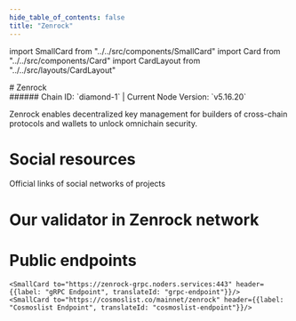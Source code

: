 ```yaml
---
hide_table_of_contents: false
title: "Zenrock"
---
```


import SmallCard from "../../src/components/SmallCard"
import Card from "../../src/components/Card"
import CardLayout from "../../src/layouts/CardLayout"

<div class="h1-with-icon icon-zenrock">
# Zenrock
</div>
###### Chain ID: `diamond-1` | Current Node Version: `v5.16.20`


Zenrock enables decentralized key management for builders of cross-chain protocols and wallets to unlock omnichain security.

# Social resources
Official links of social networks of projects

<CardLayout autoFitEnabled={false}>
    <SmallCard to="https://www.zenrocklabs.io" header={{label: "Website", translateId: "social-telegram"}} iconPath="img/website-icon.svg"/>
    <SmallCard to="https://github.com/Zenrock-Foundation/zrchain" header={{label: "GitHub", translateId: "social-telegram"}} iconPath="img/github-icon.svg"/>
    <SmallCard to="https://discord.com/invite/zenrockfoundation" header={{label: "Discord", translateId: "social-telegram"}} iconPath="img/discord-icon.svg"/>
    <SmallCard to="https://x.com/OfficialZenrock" header={{label: "X", translateId: "social-telegram"}} iconPath="img/x-icon.svg"/>
    <SmallCard to="https://t.me/officialZenrock" header={{label: "Telegram", translateId: "social-telegram"}} iconPath="img/telegram-icon.svg"/>
</CardLayout>

# Our validator in Zenrock network

<CardLayout autoFitEnabled={true}>
    <Card
        to=""
        header={{
            label: "[NODERS]TEAM",
            translateId: "development-setup",
        }}
        body={{
            label: "Trusted blockchain validator",
        }}
        iconPath="img/kotlin-icon.svg"
    />
</CardLayout>

# Public endpoints 

<CardLayout autoFitEnabled={true}>
    <SmallCard to="https://zenrock-rpc.noders.services" header={{label: "RPC Endpoint", translateId: "rpc-endpoint"}}/>
    <SmallCard to="https://zenrock-api.noders.services" header={{label: "API Endpoint", translateId: "api-endpoint"}}/>
    
    <SmallCard to="https://zenrock-grpc.noders.services:443" header={{label: "gRPC Endpoint", translateId: "grpc-endpoint"}}/>
    <SmallCard to="https://cosmoslist.co/mainnet/zenrock" header={{label: "Cosmoslist Endpoint", translateId: "cosmoslist-endpoint"}}/>
</CardLayout>


